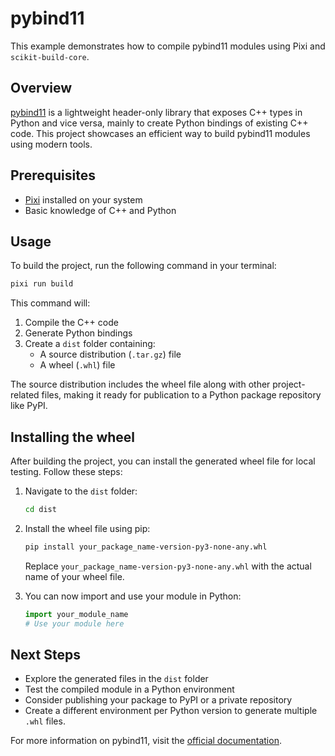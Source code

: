 # pybind11

This example demonstrates how to compile pybind11 modules using Pixi and `scikit-build-core`.

## Overview

[pybind11](https://github.com/pybind/pybind11) is a lightweight header-only library that exposes C++ types in Python and vice versa, mainly to create Python bindings of existing C++ code. This project showcases an efficient way to build pybind11 modules using modern tools.

## Prerequisites

- [Pixi](https://github.com/prefix-dev/pixi) installed on your system
- Basic knowledge of C++ and Python

## Usage

To build the project, run the following command in your terminal:

```sh
pixi run build
```

This command will:

1. Compile the C++ code
2. Generate Python bindings
3. Create a `dist` folder containing:
   - A source distribution (`.tar.gz`) file
   - A wheel (`.whl`) file

The source distribution includes the wheel file along with other project-related files, making it ready for publication to a Python package repository like PyPI.

## Installing the wheel

After building the project, you can install the generated wheel file for local testing. Follow these steps:

1. Navigate to the `dist` folder:
   ```sh
   cd dist
   ```

2. Install the wheel file using pip:
   ```sh
   pip install your_package_name-version-py3-none-any.whl
   ```
   Replace `your_package_name-version-py3-none-any.whl` with the actual name of your wheel file.

3. You can now import and use your module in Python:
   ```python
   import your_module_name
   # Use your module here
   ```

## Next Steps

- Explore the generated files in the `dist` folder
- Test the compiled module in a Python environment
- Consider publishing your package to PyPI or a private repository
- Create a different environment per Python version to generate multiple `.whl` files.

For more information on pybind11, visit the [official documentation](https://pybind11.readthedocs.io/).
